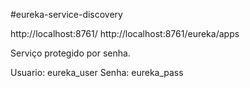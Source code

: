 #eureka-service-discovery

http://localhost:8761/
http://localhost:8761/eureka/apps

Serviço protegido por senha.

Usuario: eureka_user
Senha: eureka_pass
